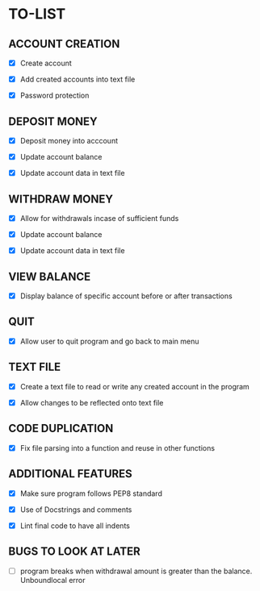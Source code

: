 # TO-LIST

## ACCOUNT CREATION
- [x] Create account
- [x] Add created accounts into text file
- [x] Password protection


## DEPOSIT MONEY
- [x] Deposit money into acccount
- [x] Update account balance
- [x] Update account data in text file


## WITHDRAW MONEY

- [x] Allow for withdrawals incase of sufficient funds
- [x] Update account balance
- [x] Update account data in text file


## VIEW BALANCE
- [x] Display balance of specific account before or after transactions


## QUIT
- [x] Allow user to quit program and go back to main menu


## TEXT FILE
- [x] Create a text file to read or write any created account in the program
- [x] Allow changes to be reflected onto text file 


## CODE DUPLICATION
- [x] Fix file parsing into a function and reuse in other functions


## ADDITIONAL FEATURES
- [x] Make sure program follows PEP8 standard
- [x] Use of Docstrings and comments
- [x] Lint final code to have all indents




## BUGS TO LOOK AT LATER
- [ ] program breaks when withdrawal amount is greater than the balance. Unboundlocal error

